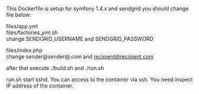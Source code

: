 This Dockerfile is setup for symfony 1.4.x and sendgrid
you should change file below:

files/app.yml  
files/factories_yml.sh  
  change SENDGRID_USERNAME and SENDGRID_PASSWORD

files/index.php  
  change sender@sender@.com and recipient@recipient.com

after that execute ./build.sh and ./run.sh

run.sh start sshd. 
You can access to the container via ssh.
You need inspect IP address of the container.


